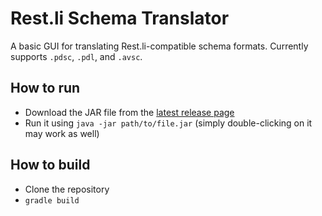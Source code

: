 # Rest.li Schema Translator
A basic GUI for translating Rest.li-compatible schema formats. Currently supports `.pdsc`, `.pdl`, and `.avsc`.

## How to run

* Download the JAR file from the [latest release page](https://github.com/evanw555/rest.li-schema-translator/releases/latest)
* Run it using `java -jar path/to/file.jar` (simply double-clicking on it may work as well)

## How to build

* Clone the repository
* `gradle build`
